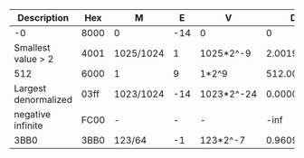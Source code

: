 | Description          | Hex  | M         | E   | V          | D          |
| -------------------- | ---- | --------- | --- | ---------- | ---------- |
| -0                   | 8000 | 0         | -14 | 0          | 0          |
| Smallest value > 2   | 4001 | 1025/1024 | 1   | 1025*2^-9  | 2.001953   |
| 512                  | 6000 | 1         | 9   | 1*2^9      | 512.000000 |
| Largest denormalized | 03ff | 1023/1024 | -14 | 1023*2^-24 | 0.000061   |
| negative infinite    | FC00 | -         | -   | -          | -inf       |
| 3BB0                 | 3BB0 | 123/64    | -1  | 123*2^-7   | 0.960938   |

